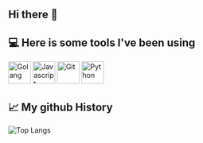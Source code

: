 ## Hi there 👋

## 💻 Here is some tools I've been using
<p align="left">
  <img src="https://cdn.jsdelivr.net/gh/devicons/devicon@latest/icons/go/go-original.svg" alt="Golang" width="45" height="45">
  <img src="https://cdn.jsdelivr.net/gh/devicons/devicon@latest/icons/javascript/javascript-original.svg" alt="Javascript" width="45" height="45">
  <img src="https://cdn.jsdelivr.net/gh/devicons/devicon@latest/icons/git/git-original.svg" alt="Git" width="45" height="45">
  <img src="https://cdn.jsdelivr.net/gh/devicons/devicon@latest/icons/python/python-original.svg" alt="Python" width="45" height="45">
</p>

## 📈 My github History
![Top Langs](https://github-readme-stats.vercel.app/api/top-langs/?username=Mioduu&layout=compact)

